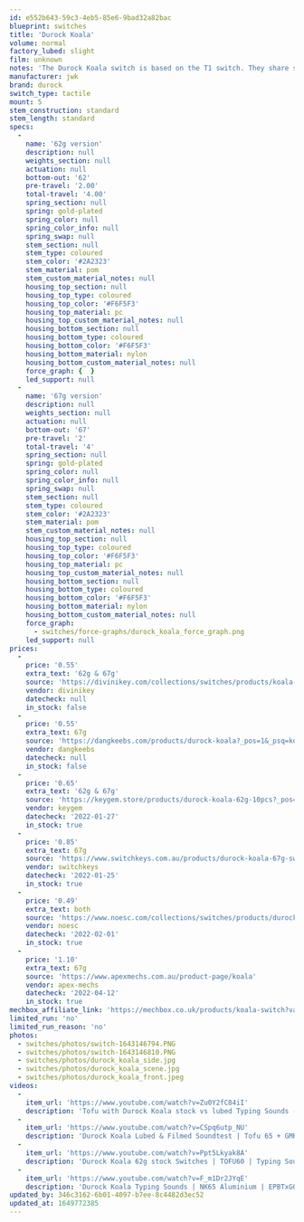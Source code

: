 ```yaml
---
id: e552b643-59c3-4eb5-85e6-9bad32a82bac
blueprint: switches
title: 'Durock Koala'
volume: normal
factory_lubed: slight
film: unknown
notes: 'The Durock Koala switch is based on the T1 switch. They share sound and feel.'
manufacturer: jwk
brand: durock
switch_type: tactile
mount: 5
stem_construction: standard
stem_length: standard
specs:
  -
    name: '62g version'
    description: null
    weights_section: null
    actuation: null
    bottom-out: '62'
    pre-travel: '2.00'
    total-travel: '4.00'
    spring_section: null
    spring: gold-plated
    spring_color: null
    spring_color_info: null
    spring_swap: null
    stem_section: null
    stem_type: coloured
    stem_color: '#2A2323'
    stem_material: pom
    stem_custom_material_notes: null
    housing_top_section: null
    housing_top_type: coloured
    housing_top_color: '#F6F5F3'
    housing_top_material: pc
    housing_top_custom_material_notes: null
    housing_bottom_section: null
    housing_bottom_type: coloured
    housing_bottom_color: '#F6F5F3'
    housing_bottom_material: nylon
    housing_bottom_custom_material_notes: null
    force_graph: {  }
    led_support: null
  -
    name: '67g version'
    description: null
    weights_section: null
    actuation: null
    bottom-out: '67'
    pre-travel: '2'
    total-travel: '4'
    spring_section: null
    spring: gold-plated
    spring_color: null
    spring_color_info: null
    spring_swap: null
    stem_section: null
    stem_type: coloured
    stem_color: '#2A2323'
    stem_material: pom
    stem_custom_material_notes: null
    housing_top_section: null
    housing_top_type: coloured
    housing_top_color: '#F6F5F3'
    housing_top_material: pc
    housing_top_custom_material_notes: null
    housing_bottom_section: null
    housing_bottom_type: coloured
    housing_bottom_color: '#F6F5F3'
    housing_bottom_material: nylon
    housing_bottom_custom_material_notes: null
    force_graph:
      - switches/force-graphs/durock_koala_force_graph.png
    led_support: null
prices:
  -
    price: '0.55'
    extra_text: '62g & 67g'
    source: 'https://divinikey.com/collections/switches/products/koala-tactile-switches?variant=32070332874817'
    vendor: divinikey
    datecheck: null
    in_stock: false
  -
    price: '0.55'
    extra_text: 67g
    source: 'https://dangkeebs.com/products/durock-koala?_pos=1&_psq=koala&_ss=e&_v=1.0'
    vendor: dangkeebs
    datecheck: null
    in_stock: false
  -
    price: '0.65'
    extra_text: '62g & 67g'
    source: 'https://keygem.store/products/durock-koala-62g-10pcs?_pos=2&_sid=d6935255f'
    vendor: keygem
    datecheck: '2022-01-27'
    in_stock: true
  -
    price: '0.85'
    extra_text: 67g
    source: 'https://www.switchkeys.com.au/products/durock-koala-67g-switches?_pos=1&_sid=9a10969c9&_ss=r'
    vendor: switchkeys
    datecheck: '2022-01-25'
    in_stock: true
  -
    price: '0.49'
    extra_text: both
    source: 'https://www.noesc.com/collections/switches/products/durock-koalas'
    vendor: noesc
    datecheck: '2022-02-01'
    in_stock: true
  -
    price: '1.10'
    extra_text: 67g
    source: 'https://www.apexmechs.com.au/product-page/koala'
    vendor: apex-mechs
    datecheck: '2022-04-12'
    in_stock: true
mechbox_affiliate_link: 'https://mechbox.co.uk/products/koala-switch?variant=37100135121058'
limited_run: 'no'
limited_run_reason: 'no'
photos:
  - switches/photos/switch-1643146794.PNG
  - switches/photos/switch-1643146810.PNG
  - switches/photos/durock_koala_side.jpg
  - switches/photos/durock_koala_scene.jpg
  - switches/photos/durock_koala_front.jpeg
videos:
  -
    item_url: 'https://www.youtube.com/watch?v=Zu0Y2fC84iI'
    description: 'Tofu with Durock Koala stock vs lubed Typing Sounds - Switch Sounds'
  -
    item_url: 'https://www.youtube.com/watch?v=CSpq6utp_NU'
    description: 'Durock Koala Lubed & Filmed Soundtest | Tofu 65 + GMK Tokyo Nights - pscl'
  -
    item_url: 'https://www.youtube.com/watch?v=Ppt5Lkyak8A'
    description: 'Durock Koala 62g stock Switches | TOFU60 | Typing Sound - Lettuce Lemonade'
  -
    item_url: 'https://www.youtube.com/watch?v=F_m1Dr2JYqE'
    description: 'Durock Koala Typing Sounds | NK65 Aluminium | EPBTxGOK BoW - rad mechanica.'
updated_by: 346c3162-6b01-4097-b7ee-8c4482d3ec52
updated_at: 1649772385
---
```

